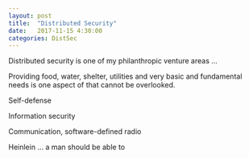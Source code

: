 ```yaml
---
layout: post
title:  "Distributed Security"
date:   2017-11-15 4:30:00
categories: DistSec
---
```


Distributed security is one of my philanthropic venture areas ... 

Providing food, water, shelter, utilities and very basic and fundamental needs is one aspect of that cannot be overlooked.

Self-defense

Information security

Communication, software-defined radio

Heinlein ... a man should be able to
